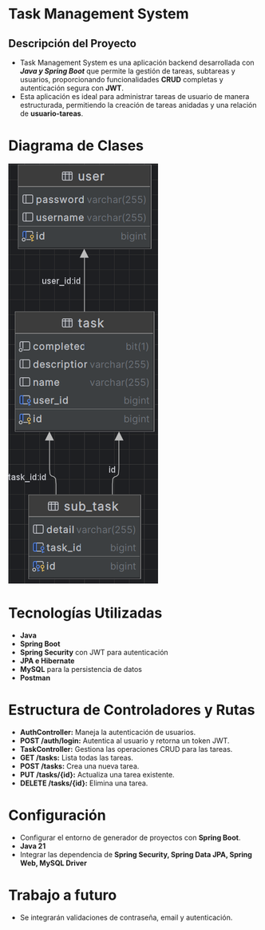 # Task Management System

## Descripción del Proyecto

- Task Management System es una aplicación backend desarrollada con ***Java y Spring Boot*** que permite la gestión de tareas, subtareas y usuarios, proporcionando funcionalidades **CRUD** completas y autenticación segura con **JWT**. 
- Esta aplicación es ideal para administrar tareas de usuario de manera estructurada, permitiendo la creación de tareas anidadas y una relación de **usuario-tareas**.

# Diagrama de Clases

![img.png](img.png)

# Tecnologías Utilizadas

- **Java**
- **Spring Boot**
- **Spring Security** con JWT para autenticación
- **JPA e Hibernate**
- **MySQL** para la persistencia de datos
- **Postman**

# Estructura de Controladores y Rutas

- **AuthController:** Maneja la autenticación de usuarios.
- **POST /auth/login:** Autentica al usuario y retorna un token JWT.
- **TaskController:** Gestiona las operaciones CRUD para las tareas.
- **GET /tasks:** Lista todas las tareas.
- **POST /tasks:** Crea una nueva tarea.
- **PUT /tasks/{id}:** Actualiza una tarea existente.
- **DELETE /tasks/{id}:** Elimina una tarea.

# Configuración

- Configurar el entorno de generador de proyectos con **Spring Boot**.
- **Java 21**
- Integrar las dependencia de **Spring Security, Spring Data JPA, Spring Web, MySQL Driver**

# Trabajo a futuro

- Se integrarán validaciones de contraseña, email y autenticación.


